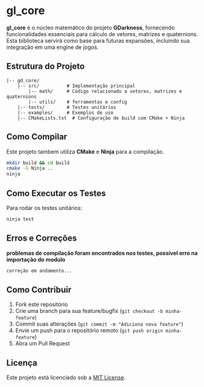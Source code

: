 # gl_core

**gl_core** é o núcleo matemático do projeto **GDarkness**, fornecendo funcionalidades essenciais para cálculo de vetores, matrizes e quaternions. Esta biblioteca servirá como base para futuras expansões, incluindo sua integração em uma engine de jogos.

## Estrutura do Projeto

```
|-- gd_core/
    |-- src/          # Implementação principal
        |-- math/     # Código relacionado a vetores, matrizes e quaternions
        |-- utils/    # ferramentas e config 
    |-- tests/        # Testes unitários
    |-- examples/     # Exemplos de uso
    |-- CMakeLists.txt  # Configuração de build com CMake + Ninja
```

## Como Compilar

Este projeto tambem utiliza **CMake** e **Ninja** para a compilação.

```sh
mkdir build && cd build
cmake -G Ninja ..
ninja
```

## Como Executar os Testes

Para rodar os testes unitários:

```sh
ninja test
```

## Erros e Correções 

**problemas de compilação foram encontrados nos testes, possivel erro na importação do modulo** 

```sh
correção em andamento...
```

## Como Contribuir

1. Fork este repositório
2. Crie uma branch para sua feature/bugfix (`git checkout -b minha-feature`)
3. Commit suas alterações (`git commit -m "Adiciona nova feature"`)
4. Envie um push para o repositório remoto (`git push origin minha-feature`)
5. Abra um Pull Request

## Licença

Este projeto está licenciado sob a [MIT License](LICENSE).

